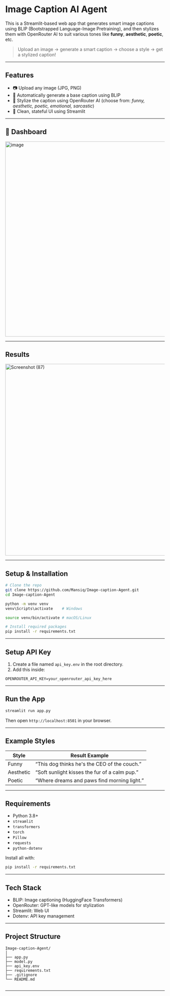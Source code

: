 # Image Caption AI Agent

This is a Streamlit-based web app that generates smart image captions using BLIP (Bootstrapped Language-Image Pretraining), and then stylizes them with OpenRouter AI to suit various tones like **funny**, **aesthetic**, **poetic**, etc.

> Upload an image → generate a smart caption → choose a style → get a stylized caption!

---

## Features

- 📷 Upload any image (JPG, PNG)
- 🧠 Automatically generate a base caption using BLIP
- 🎨 Stylize the caption using OpenRouter AI (choose from: *funny, aesthetic, poetic, emotional, sarcastic*)
- 🧼 Clean, stateful UI using Streamlit

---

## 📸 Dashboard

<img width="1366" height="617" alt="image" src="https://github.com/user-attachments/assets/f3e320f8-4d11-4f8e-9b7c-30f2cf1c3628" />

---
## Results
<img width="1208" height="606" alt="Screenshot (87)" src="https://github.com/user-attachments/assets/2a31eec4-7b48-4d1d-96d7-3130c3ab1200" />

---

## Setup & Installation

```bash
# Clone the repo
git clone https://github.com/Mansiq/Image-caption-Agent.git
cd Image-caption-Agent

python -m venv venv
venv\Scripts\activate    # Windows

source venv/bin/activate # macOS/Linux

# Install required packages
pip install -r requirements.txt
```

---

## Setup API Key

1. Create a file named `api_key.env` in the root directory.
2. Add this inside:

```env
OPENROUTER_API_KEY=your_openrouter_api_key_here
```

---

## Run the App

```bash
streamlit run app.py
```

Then open `http://localhost:8501` in your browser.

---

## Example Styles

| Style     | Result Example                                  |
|-----------|--------------------------------------------------|
| Funny     | “This dog thinks he's the CEO of the couch.”     |
| Aesthetic | “Soft sunlight kisses the fur of a calm pup.”    |
| Poetic    | “Where dreams and paws find morning light.”      |

---

## Requirements

- Python 3.8+
- `streamlit`
- `transformers`
- `torch`
- `Pillow`
- `requests`
- `python-dotenv`

Install all with:

```bash
pip install -r requirements.txt
```

---

## Tech Stack

- BLIP: Image captioning (HuggingFace Transformers)
- OpenRouter: GPT-like models for stylization
- Streamlit: Web UI
- Dotenv: API key management

---

## Project Structure

```
Image-caption-Agent/
│
├── app.py              
├── model.py           
├── api_key.env        
├── requirements.txt    
├── .gitignore         
└── README.md        
 
```

---

